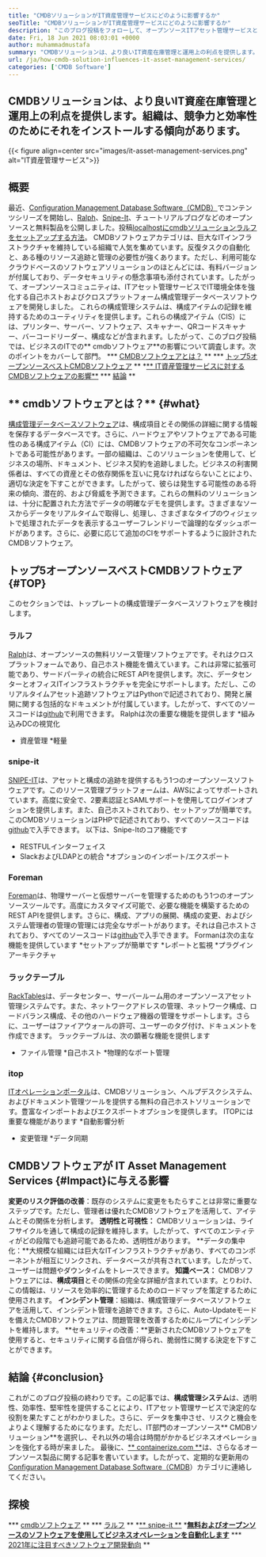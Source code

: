 ```yaml
---
title: "CMDBソリューションがIT資産管理サービスにどのように影響するか" 
seoTitle: "CMDBソリューションがIT資産管理サービスにどのように影響するか" 
description: "このブログ投稿をフォローして、オープンソースITアセット管理サービスと無料のCMDBソフトウェアの重要性を学び、多数の構成アイテムを管理してください。" 
date: Fri, 18 Jun 2021 08:03:01 +0000
author: muhammadmustafa
summary: "CMDBソリューションは、より良いIT資産在庫管理と運用上の利点を提供します。組織は、競争力と効率性のためにそれをインストールする傾向があります。" 
url: /ja/how-cmdb-solution-influences-it-asset-management-services/
categories: ['CMDB Software']
---
```


## CMDBソリューションは、より良いIT資産在庫管理と運用上の利点を提供します。組織は、競争力と効率性のためにそれをインストールする傾向があります。

{{< figure align=center src="images/it-asset-management-services.png" alt="IT資産管理サービス">}}


## **概要**
最近、[Configuration Management Database Software（CMDB）][1]でコンテンツシリーズを開始し、[Ralph][2]、[Snipe-It][3]、チュートリアルブログなどのオープンソースと無料製品を公開しました。投稿[localhostにcmdbソリューションラルフをセットアップする方法][4]。 CMDBソフトウェアカテゴリは、巨大なITインフラストラクチャを維持している組織で人気を集めています。反復タスクの自動化と、ある種のリソース追跡と管理の必要性が強くあります。ただし、利用可能なクラウドベースのソフトウェアソリューションのほとんどには、有料バージョンが付属しており、データセキュリティの懸念事項も添付されています。したがって、オープンソースコミュニティは、ITアセット管理サービスでIT環境全体を強化する自己ホストおよびクロスプラットフォーム構成管理データベースソフトウェアを開発しました。
これらの構成管理システムは、構成アイテムの記録を維持するためのユーティリティを提供します。これらの構成アイテム（CIS）には、プリンター、サーバー、ソフトウェア、スキャナー、QRコードスキャナー、バーコードリーダー、構成などが含まれます。したがって、このブログ投稿では、ビジネスのITでの** cmdbソフトウェア**の影響について調査します。次のポイントをカバーして部門。
  *** [CMDBソフトウェアとは？][5] **
  *** [トップ5オープンソースベストCMDBソフトウェア][6] **
  *[** IT資産管理サービスに対するCMDBソフトウェアの影響**][7]
  *** [結論][8] **

## ** cmdbソフトウェアとは？** {#what}
[構成管理データベースソフトウェア][1]は、構成項目とその関係の詳細に関する情報を保存するデータベースです。さらに、ハードウェアやソフトウェアである可能性のある構成アイテム（CI）には、CMDBソフトウェアの不可欠なコンポーネントである可能性があります。一部の組織は、このソリューションを使用して、ビジネスの場所、ドキュメント、ビジネス契約を追跡しました。ビジネスの利害関係者は、すべての資産とその依存関係を互いに見なければならないことにより、適切な決定を下すことができます。したがって、彼らは発生する可能性のある将来の傾向、潜在的、および脅威を予測できます。これらの無料のソリューションは、十分に配置された方法でデータの明確なデモを提供します。さまざまなソースからデータをリアルタイムで取得し、処理し、さまざまなタイプのウィジェットで処理されたデータを表示するユーザーフレンドリーで論理的なダッシュボードがあります。さらに、必要に応じて追加のCIをサポートするように設計されたCMDBソフトウェア。

## **トップ5オープンソースベストCMDBソフトウェア** {#TOP}
このセクションでは、トップレートの構成管理データベースソフトウェアを検討します。

### ラルフ
[Ralph][2]は、オープンソースの無料リソース管理ソフトウェアです。それはクロスプラットフォームであり、自己ホスト機能を備えています。これは非常に拡張可能であり、サードパーティの統合にREST APIを提供します。次に、データセンターとオフィスITインフラストラクチャを完全にサポートします。ただし、このリアルタイムアセット追跡ソフトウェアはPythonで記述されており、開発と展開に関する包括的なドキュメントが付属しています。したがって、すべてのソースコードは[github][9]で利用できます。
Ralphは次の重要な機能を提供します
  *組み込みDCの視覚化
  * 資産管理
  *軽量

### snipe-it
[SNIPE-IT][3]は、アセットと構成の追跡を提供するもう1つのオープンソースソフトウェアです。このリソース管理プラットフォームは、AWSによってサポートされています。高度に安全で、2要素認証とSAMLサポートを使用してログインオプションを提供します。また、自己ホストされており、セットアップが簡単です。このCMDBソリューションはPHPで記述されており、すべてのソースコードは[github][10]で入手できます。
以下は、Snipe-Itのコア機能です
  * RESTFULインターフェイス
  * SlackおよびLDAPとの統合
  *オプションのインポート/エクスポート

### Foreman
[Foreman][11]は、物理サーバーと仮想サーバーを管理するためのもう1つのオープンソースツールです。高度にカスタマイズ可能で、必要な機能を構築するためのREST APIを提供します。さらに、構成、アプリの展開、構成の変更、およびシステム管理者の管理の管理には完全なサポートがあります。それは自己ホストされており、すべてのソースコードは[github][12]で入手できます。
Formanは次の主な機能を提供しています
  *セットアップが簡単です
  *レポートと監視
  *プラグインアーキテクチャ

### ラックテーブル
[RackTables][13]は、データセンター、サーバールーム用のオープンソースアセット管理システムです。また、ネットワークアドレスの管理、ネットワーク構成、ロードバランス構成、その他のハードウェア機器の管理をサポートします。さらに、ユーザーはファイアウォールの許可、ユーザーのタグ付け、ドキュメントを作成できます。
ラックテーブルは、次の顕著な機能を提供します
  * ファイル管理
  *自己ホスト
  *物理的なポート管理

### itop
[ITオペレーションポータル][14]は、CMDBソリューション、ヘルプデスクシステム、およびドキュメント管理ツールを提供する無料の自己ホストソリューションです。豊富なインポートおよびエクスポートオプションを提供します。
ITOPには重要な機能があります
  *自動影響分析
  * 変更管理
  *データ同期

## CMDBソフトウェアが[][15] IT Asset Management Services {#Impact}に与える影響
**変更のリスク評価の改善**：既存のシステムに変更をもたらすことは非常に重要なステップです。ただし、管理者は優れたCMDBソフトウェアを活用して、アイテムとその関係を分析します。
**透明性と可視性：** CMDBソリューションは、ライフサイクルを通して構成の記録を維持します。したがって、すべてのエンティティがどの段階でも追跡可能であるため、透明性があります。
**データの集中化：**大規模な組織には巨大なITインフラストラクチャがあり、すべてのコンポーネントが相互にリンクされ、データベースが共有されています。したがって、ユーザーは問題やダウンタイムをトレースできます。
**知識ベース：** CMDBソフトウェアには、**構成項目**とその関係の完全な詳細が含まれています。とりわけ、この情報は、リソースを効率的に管理するためのロードマップを策定するために使用されます。
**インシデント管理**：組織は、構成管理データベースソフトウェアを活用して、インシデント管理を追跡できます。さらに、Auto-Updateモードを備えたCMDBソフトウェアは、問題管理を改善するためにループにインシデントを維持します。
**セキュリティの改善：**更新されたCMDBソフトウェアを使用すると、セキュリティに関する自信が得られ、脆弱性に関する決定を下すことができます。

## **結論** {#conclusion}
これがこのブログ投稿の終わりです。この記事では、**構成管理システム**は、透明性、効率性、堅牢性を提供することにより、ITアセット管理サービスで決定的な役割を果たすことがわかりました。さらに、データを集中させ、リスクと機会をよりよく理解するためになります。ただし、IT部門のオープンソース** CMDBソリューション**を選択し、それ以外の場合は時間がかかるビジネスオペレーションを強化する時が来ました。
最後に、[** containerize.com **][16]は、さらなるオープンソース製品に関する記事を書いています。したがって、定期的な更新用の[][17][Configuration Management Database Software（CMDB][1]）カテゴリに連絡してください。

## 探検
  *** [cmdbソフトウェア][1] **
  *** [ラルフ][2] **
  *[** snipe-it **][3]
  *[**無料およびオープンソースのソフトウェアを使用してビジネスオペレーションを自動化します**][18]
  *** [2021年に注目すべきソフトウェア開発動向][19] **

  
[1]: https://products.containerize.com/cmdb-software/
[2]: https://products.containerize.com/cmdb-software/ralph/
[3]: https://products.containerize.com/cmdb-software/snipe-it/
[4]: https://blog.containerize.com/cmdb-software/how-to-set-up-cmdb-solution-ralph-on-localhost/
[5]: #what
[6]: #top
[7]: #impact
[8]: #Conclusion
[9]: https://github.com/allegro/ralph
[10]: https://github.com/snipe/snipe-it
[11]: https://theforeman.org/
[12]: https://github.com/theforeman/foreman
[13]: https://www.racktables.org/
[14]: https://www.combodo.com/itop
[15]: https://blog.containerize.com/wp-admin/post.php?post=5864&action=edit#app
[16]: https://www.containerize.com/
[17]: https://products.containerize.com/single-sign-on/
[18]: https://blog.containerize.com/blogging/automate-business-operations-using-open-source-software/
[19]: https://blog.containerize.com/blockchain-platforms/software-development-trends-to-look-out-for-in-2021/
